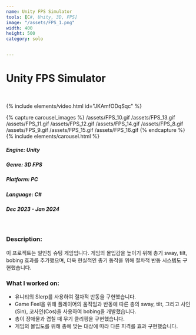 ```yaml
---
name: Unity FPS Simulator
tools: [C#, Unity, 3D, FPS]
image: "/assets/FPS_1.png"
width: 400
height: 500
category: solo


---
```

# Unity FPS Simulator
<br>

{% include elements/video.html id="JKAmfODqSqc" %}

{% capture carousel_images %}
/assets/FPS_10.gif
/assets/FPS_13.gif
/assets/FPS_11.gif
/assets/FPS_12.gif
/assets/FPS_14.gif
/assets/FPS_8.gif
/assets/FPS_9.gif
/assets/FPS_15.gif
/assets/FPS_16.gif
{% endcapture %}
{% include elements/carousel.html %}

##### Engine: Unity
##### Genre: 3D FPS
##### Platform: PC
##### Language: C# 
##### Dec 2023 - Jan 2024

<br/>

### Description:
이 프로젝트는 일인칭 슈팅 게임입니다. 게임의 몰입감을 높이기 위해 총기 sway, tilt, bobing 효과를 추가했으며, 더욱 현실적인 총기 동작을 위해 절차적 반동 시스템도 구현했습니다.

### What I worked on:
- 유니티의 Slerp를 사용하여 절차적 반동을 구현했습니다.
- Game Feel을 위해 플레이어의 움직임과 반동에 따른 총의 sway, tilt, 그리고 사인(Sin), 코사인(Cos)을 사용하여 bobing을 개발했습니다.
- 총이 장애물과 겹칠 때 무기 클리핑을 구현했습니다.
- 게임의 몰입도를 위해 총에 맞는 대상에 따라 다른 피격를 효과 구현했습니다.
